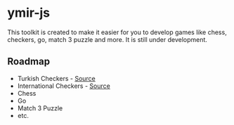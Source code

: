 # ymir-js

This toolkit is created to make it easier for you to develop games like chess, checkers, go, match 3 puzzle and more. It is still under development.

## Roadmap

- Turkish Checkers - [Source](https://github.com/aykutkardas/turkish-checkers)
- International Checkers - [Source](https://github.com/aykutkardas/international-checkers)
- Chess
- Go
- Match 3 Puzzle
- etc.
